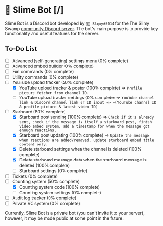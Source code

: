# 🌳 Slime Bot [/]

Slime Bot is a Discord bot developed by `@🍉 Slqmy#5014` for the The Slimy Swamp [community Discord server](https://www.discord.gg/SjAGgJaCYc).
The bot's main purpose is to provide key functionality and useful features for the server.

## To-Do List

- [ ] Advanced (self-generating) settings menu (0% complete)
- [ ] Advanced embed builder (0% complete)
- [ ] Fun commands (0% complete)
- [ ] Utility commands (0% complete)
- [ ] YouTube upload tracker (50% complete)
  - [x] YouTube upload tracker & poster (100% complete) => `Profile picture fetcher from channel ID.`
  - [ ] YouTube upload tracker settings (0% complete) => `YouTube channel link & Discord channel link or ID input => +(YouTube channel ID & profile picture & latest video ID)`
- [ ] Starboard (80% complete)
  - [x] Starboard post sending (100% complete) => `Check if it's already sent, check if the message is itself a starboard post, finish video embed system, add a timestamp for when the message got enough reactions.`
  - [x] Starboard post updating (100% complete) => `Update the message when reactions are added/removed, update starboard embed title content only.`
  - [x] Delete starboard settings when the channel is deleted (100% complete)
  - [x] Delete starboard message data when the starboard message is deleted (100% complete)
  - [ ] Starboard settings (0% complete)
- [ ] Tickets (0% complete)
- [ ] Counting system (50% complete)
  - [x] Counting system code (100% complete)
  - [ ] Counting system settings (0% complete)
- [ ] Audit log tracker (0% complete)
- [ ] Private VC system (0% complete)

Currently, Slime Bot is a private bot (you can't invite it to your server), however, it may be made public at some point in the future.
